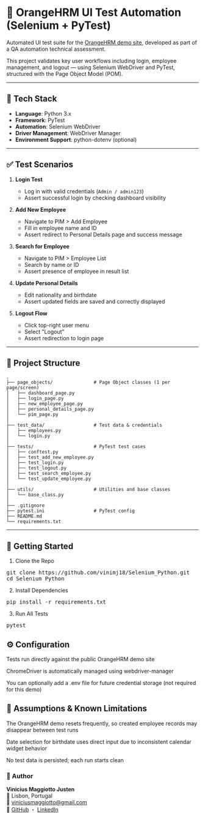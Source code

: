 # 🧪 OrangeHRM UI Test Automation (Selenium + PyTest)

Automated UI test suite for the [OrangeHRM demo site](https://opensource-demo.orangehrmlive.com/), developed as part of a QA automation technical assessment.

This project validates key user workflows including login, employee management, and logout — using Selenium WebDriver and PyTest, structured with the Page Object Model (POM).

---

## 🔧 Tech Stack

- **Language**: Python 3.x
- **Framework**: PyTest
- **Automation**: Selenium WebDriver
- **Driver Management**: WebDriver Manager
- **Environment Support**: python-dotenv (optional)

---

## ✅ Test Scenarios

1. **Login Test**

   - Log in with valid credentials (`Admin / admin123`)
   - Assert successful login by checking dashboard visibility

2. **Add New Employee**

   - Navigate to PIM > Add Employee
   - Fill in employee name and ID
   - Assert redirect to Personal Details page and success message

3. **Search for Employee**

   - Navigate to PIM > Employee List
   - Search by name or ID
   - Assert presence of employee in result list

4. **Update Personal Details**

   - Edit nationality and birthdate
   - Assert updated fields are saved and correctly displayed

5. **Logout Flow**
   - Click top-right user menu
   - Select "Logout"
   - Assert redirection to login page

---

## 📁 Project Structure

```text
.
├── page_objects/               # Page Object classes (1 per page/screen)
│   ├── dashboard_page.py
│   ├── login_page.py
│   ├── new_employee_page.py
│   ├── personal_details_page.py
│   └── pim_page.py
│
├── test_data/                  # Test data & credentials
│   ├── employees.py
│   └── login.py
│
├── tests/                      # PyTest test cases
│   ├── conftest.py
│   ├── test_add_new_employee.py
│   ├── test_login.py
│   ├── test_logout.py
│   ├── test_search_employee.py
│   └── test_update_employee.py
│
├── utils/                      # Utilities and base classes
│   └── base_class.py
│
├── .gitignore
├── pytest.ini                  # PyTest config
├── README.md
└── requirements.txt

```

---

## 🚀 Getting Started

1. Clone the Repo
<pre>
git clone https://github.com/vinimj18/Selenium_Python.git
cd Selenium_Python
</pre>

2. Install Dependencies
<pre>
pip install -r requirements.txt
</pre>

3. Run All Tests
<pre>
pytest
</pre>

## ⚙️ Configuration

Tests run directly against the public OrangeHRM demo site

ChromeDriver is automatically managed using webdriver-manager

You can optionally add a .env file for future credential storage (not required for this demo)

## 📌 Assumptions & Known Limitations

The OrangeHRM demo resets frequently, so created employee records may disappear between test runs

Date selection for birthdate uses direct input due to inconsistent calendar widget behavior

No test data is persisted; each run starts clean

### 👤 Author

**Vinicius Maggiotto Justen**  
📍 Lisbon, Portugal  
📧 [viniciusmaggiotto@gmail.com](mailto:viniciusmaggiotto@gmail.com)  
🔗 [GitHub](https://github.com/vinimj18) ・ [LinkedIn](https://www.linkedin.com/in/vinicius-maggiotto-justen)
